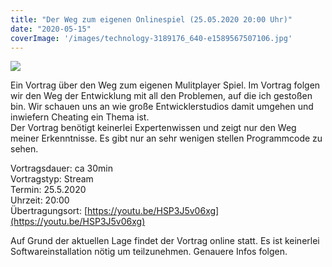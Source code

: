 ```yaml
---
title: "Der Weg zum eigenen Onlinespiel (25.05.2020 20:00 Uhr)"
date: "2020-05-15"
coverImage: '/images/technology-3189176_640-e1589567507106.jpg'
---
```


![](/images/technology-3189176_640-e1589567507106.jpg)

Ein Vortrag über den Weg zum eigenen Mulitplayer Spiel. Im Vortrag folgen wir den Weg der Entwicklung mit all den Problemen, auf die ich gestoßen bin. Wir schauen uns an wie große Entwicklerstudios damit umgehen und inwiefern Cheating ein Thema ist.  
Der Vortrag benötigt keinerlei Expertenwissen und zeigt nur den Weg meiner Erkenntnisse. Es gibt nur an sehr wenigen stellen Programmcode zu sehen.  
  
Vortragsdauer: ca 30min  
Vortragstyp: Stream  
Termin: 25.5.2020  
Uhrzeit: 20:00  
Übertragungsort: [https://youtu.be/HSP3J5v06xg](https://youtu.be/HSP3J5v06xg)  
  
Auf Grund der aktuellen Lage findet der Vortrag online statt. Es ist keinerlei Softwareinstallation nötig um teilzunehmen. Genauere Infos folgen.
